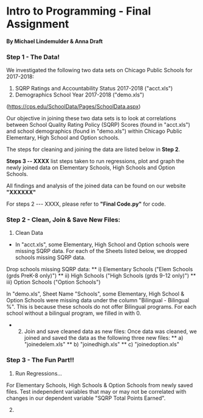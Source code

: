 # **Intro to Programming - Final Assignment**
#### **By Michael Lindemulder & Anna Draft**

### **Step 1 - The Data!**
We investigated the following two data sets on Chicago Public Schools for 2017-2018:

  1) SQRP Ratings and Accountability Status 2017-2018 ("acct.xls")
  2) Demographics School Year 2017-2018 ("demo.xls")

  (https://cps.edu/SchoolData/Pages/SchoolData.aspx)

Our objective in joining these two data sets is to look at correlations between School Quality Rating Policy (SQRP) Scores (found in "acct.xls") and school demographics (found in "demo.xls") within Chicago Public Elementary, High School and Option schools.

The steps for cleaning and joining the data are listed below in **Step 2**.

**Steps 3 -- XXXX** list steps taken to run regressions, plot and graph the newly joined data on Elementary Schools, High Schools and Option Schools.

All findings and analysis of the joined data can be found on our website **"XXXXXX"**

For steps 2 --- XXXX, please refer to **"Final Code.py"** for code.


### **Step 2 - Clean, Join & Save New Files:**

1) Clean Data
* In "acct.xls", some Elementary, High School and Option schools were missing SQRP data. For each of the Sheets listed below, we dropped schools missing SQRP data.

Drop schools missing SQRP data:
** i) Elementary Schools ("Elem Schools (grds PreK-8 only)")
** ii) High Schools ("High Schools (grds 9-12 only)")
** iii) Option Schools ("Option Schools")

In "demo.xls", Sheet Name "Schools", some Elementary, High School & Option Schools were missing data under the column "Bilingual - Bilingual %". This is because these schools do not offer Bilingual programs. For each school without a bilingual program, we filled in with 0.

* 2) Join and save cleaned data as new files:
Once data was cleaned, we joined and saved the data as the following three new files:
** a) "joinedelem.xls"
** b) "joinedhigh.xls"
** c) "joinedoption.xls"


### **Step 3 - The Fun Part!!**

  1) Run Regressions...

For Elementary Schools, High Schools & Option Schools from newly saved files. Test independent variables that may or may not be correlated with changes in our dependent variable "SQRP Total Points Earned".

  2)
